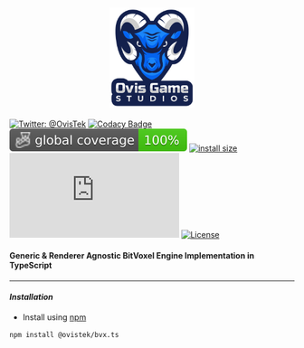 <h3 align="center">
  <img src="graphics/icon.png?raw=true" alt="OvisTek Logo" width="150">
</h3>

[![Twitter: @OvisTek](https://img.shields.io/badge/contact-OvisTek-blue.svg?style=flat)](https://twitter.com/OvisTek)
[![Codacy Badge](https://app.codacy.com/project/badge/Grade/4b7dbe49f42d465bb3b6f3c669801764)](https://www.codacy.com/gh/OvisTek/bvx.ts/dashboard?utm_source=github.com&utm_medium=referral&utm_content=OvisTek/bvx.ts&utm_campaign=Badge_Grade)
[![Coverage Badge](badges/coverage-global%20coverage.svg)](badges)
[![install size](https://packagephobia.com/badge?p=@ovistek/bvx.ts)](https://packagephobia.com/result?p=@ovistek/bvx.ts)
[![NPM](https://img.shields.io/npm/v/@ovistek/bvx.ts)](https://www.npmjs.com/package/@ovistek/bvx.ts)
[![License](https://img.shields.io/badge/license-MIT-orange.svg?style=flat)](LICENSE)

#### **Generic & Renderer Agnostic BitVoxel Engine Implementation in TypeScript**

* * *

#### _Installation_

-   Install using [npm](https://www.npmjs.com/package/@ovistek/bvx.ts)

```console
npm install @ovistek/bvx.ts
```

